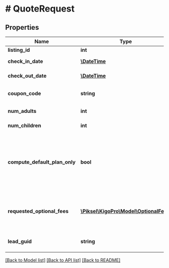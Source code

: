 # # QuoteRequest

## Properties

Name | Type | Description | Notes
------------ | ------------- | ------------- | -------------
**listing_id** | **int** | Listing ID |
**check_in_date** | [**\DateTime**](\DateTime.md) | Check-In Date |
**check_out_date** | [**\DateTime**](\DateTime.md) | Check-Out Date |
**coupon_code** | **string** | Coupon code of the promotion | [optional]
**num_adults** | **int** | Number of Adults |
**num_children** | **int** | Number of Children | [optional]
**compute_default_plan_only** | **bool** | Whether all plans or just the default one should be given (optional, defaults to false) | [optional]
**requested_optional_fees** | [**\Piksel\KigoPro\Model\OptionalFee[]**](OptionalFee.md) | The optional fee(s) that you want to consider in the quote | [optional]
**lead_guid** | **string** | Optional Lead (Guid) reference | [optional]

[[Back to Model list]](../../README.md#models) [[Back to API list]](../../README.md#endpoints) [[Back to README]](../../README.md)
